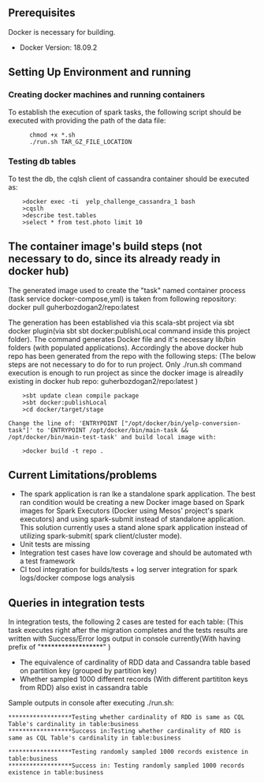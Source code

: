 ## Prerequisites

Docker is necessary for building.
- Docker Version: 18.09.2



## Setting Up Environment and running
### Creating docker machines and running containers
To establish the execution of spark tasks, the following script should be executed with providing the path of the data file:
```
	  chmod +x *.sh
	  ./run.sh TAR_GZ_FILE_LOCATION
```

### Testing db tables
To test the db, the cqlsh client of cassandra container should be executed as:
```
	>docker exec -ti  yelp_challenge_cassandra_1 bash
	>cqslh
	>describe test.tables
	>select * from test.photo limit 10

```

## The container image's build steps (not necessary to do, since its already ready in docker hub)
The generated image used to create the "task" named container process (task service docker-compose,yml) is taken from following repository:
	docker pull guherbozdogan2/repo:latest

The generation has been established via this scala-sbt project via sbt docker plugin(via sbt sbt docker:publishLocal command inside this project folder). The command generates Docker file and it's necessary lib/bin folders (with populated applications). Accordingly the above docker hub repo has been generated from the repo with the following steps: (The below steps are not necessary to do for to run project.  Only ./run.sh command execution is enough to run project as since the docker image is alreadily existing in docker hub repo: guherbozdogan2/repo:latest )

```
    >sbt update clean compile package
    >sbt docker:publishLocal
    >cd docker/target/stage
```

    Change the line of: 'ENTRYPOINT ["/opt/docker/bin/yelp-conversion-task"]' to 'ENTRYPOINT /opt/docker/bin/main-task && /opt/docker/bin/main-test-task' and build local image with:
```
    >docker build -t repo .
```

## Current Limitations/problems
- The spark application is ran lke a standalone spark application. The best ran condition would be creating a new Docker image based on Spark images for Spark Executors (Docker using Mesos' project's spark executors) and using spark-submit instead of standalone application. This solution currently uses a stand alone spark application instead of utilizing spark-submit( spark client/cluster mode).
- Unit tests are missing
- Integration test cases have low coverage and should be automated wth a test framework
- CI tool integration for builds/tests + log server integration for spark logs/docker compose logs analysis


## Queries in integration tests
In integration tests, the following 2 cases are tested for each table: (This task executes right after the migration completes and the tests results are written with Success/Error logs output in console currently(With having prefix of "******************" )

- The equivalence of cardinality of RDD data and Cassandra table based on partition key  (grouped by partition key)
- Whether sampled 1000 different records (With different partititon keys from RDD) also exist in cassandra table


Sample outputs in console after executing ./run.sh: 

```
******************Testing whether cardinality of RDD is same as CQL Table's cardinality in table:business
******************Success in:Testing whether cardinality of RDD is same as CQL Table's cardinality in table:business
```

```
******************Testing randomly sampled 1000 records existence in table:business
******************Success in: Testing randomly sampled 1000 records existence in table:business
```
